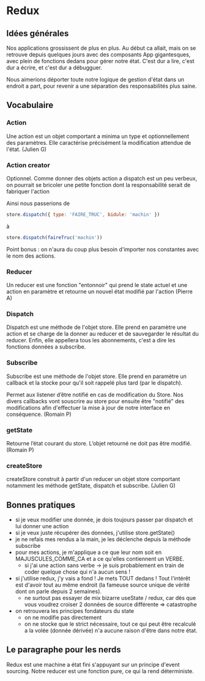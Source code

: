 # Redux

## Idées générales

Nos applications grossissent de plus en plus. Au début ca allait, mais on se retrouve depuis quelques jours avec des composants App gigantesques, avec plein de fonctions dedans pour gérer notre état. C'est dur a lire, c'est dur a écrire, et c'est dur a débugguer.

Nous aimerions déporter toute notre logique de gestion d'état dans un endroit a part, pour revenir a une séparation des responsabilités plus saine.

## Vocabulaire

### Action

Une action est un objet comportant a minima un type et optionnellement des paramètres.
Elle caractérise précisément la modification attendue de l'état. (Julien G)

### Action creator

Optionnel. Comme donner des objets action a dispatch est un peu verbeux, on pourrait se bricoler une petite fonction dont la responsabilité serait de fabriquer l'action

Ainsi nous passerions de 

```javascript
store.dispatch({ type: 'FAIRE_TRUC', bidule: 'machin' })
```
à
```javascript
store.dispatch(faireTruc('machin'))
```

Point bonus : on n'aura du coup plus besoin d'importer nos constantes avec le nom des actions.


### Reducer

Un reducer est une fonction "entonnoir" qui prend le state actuel et une action en paramètre et retourne un nouvel état modifié par l'action (Pierre A)

### Dispatch

Dispatch est une méthode de l'objet store. Elle prend en paramètre une action et se charge de la donner au reducer et de sauvegarder le résultat du reducer. Enfin, elle appellera tous les abonnements, c'est a dire les fonctions données a subscribe.

### Subscribe

Subscribe est une méthode de l'objet store. Elle prend en paramètre un callback et la stocke pour qu'il soit rappelé plus tard (par le dispatch).

Permet aux listener d’être notifié en cas de modification du Store.
Nos divers callbacks vont souscrire au store pour ensuite être "notifié" des modifications afin d'effectuer la mise à jour de notre interface en conséquence. (Romain P)

### getState

Retourne l’état courant du store. L’objet retourné ne doit pas être modifié. (Romain P)

### createStore

createStore construit à partir d'un reducer un objet store comportant notamment les méthode getState, dispatch et subscribe. (Julien G)

## Bonnes pratiques

- si je veux modifier une donnée, je dois toujours passer par dispatch et lui donner une action
- si je veux juste récupérer des données, j'utilise store.getState()
- je ne refais mes rendus a la main, je les déclenche depuis la méthode subscribe
- pour mes actions, je m'applique a ce que leur nom soit en MAJUSCULES_COMME_CA et a ce qu'elles contiennent un VERBE.
  - si j'ai une action sans verbe -> je suis probablement en train de coder quelque chose qui n'a aucun sens !
- si j'utilise redux, j'y vais a fond ! Je mets TOUT dedans ! Tout l'intérêt est d'avoir tout au même endroit (la fameuse source unique de vérité dont on parle depuis 2 semaines).
  - ne surtout pas essayer de mix bizarre useState / redux, car dès que vous voudrez croiser 2 données de source différente => catastrophe
- on retrouvera les principes fondateurs du state
  - on ne modifie pas directement
  - on ne stocke que le strict nécessaire, tout ce qui peut être recalculé a la volée (donnée dérivée) n'a aucune raison d'être dans notre état.

## Le paragraphe pour les nerds

Redux est une machine a état fini s'appuyant sur un principe d'event sourcing. Notre reducer est une fonction pure, ce qui la rend déterministe.
